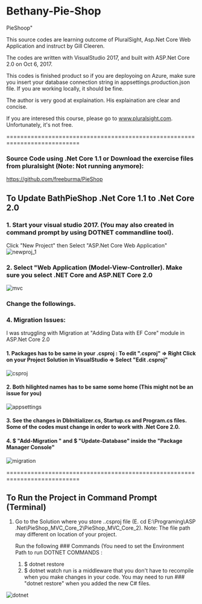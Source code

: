 # Bethany-Pie-Shop
PieShoop"

This source codes are learning outcome of PluralSight, Asp.Net Core Web Application and instruct by Gill Cleeren.

The codes are written with VisualStudio 2017, and built with ASP.Net Core 2.0 on Oct 6, 2017. 


This codes is finished product so if you are deployoing on Azure, make sure you insert your database connection string in appsettings.production.json file. If you are working locally, it should be fine.

The author is very good at explaination. His explaination are clear and concise.

If you are interesed this course, please go to www.pluralsight.com. Unfortunately, it's not free.

===========================================================================

### Source Code using .Net Core 1.1 or Download the exercise files from pluralsight (Note: Not running anymore):
https://github.com/freeburma/PieShop


## To Update BathPieShop .Net Core 1.1 to .Net Core 2.0 

### 1. Start your visual studio 2017. (You may also created in command prompt by using DOTNET commandline tool). 
Click "New Project" then Select "ASP.Net Core Web Application"
![newproj_1](https://user-images.githubusercontent.com/15990617/31258857-c33fa746-aa9e-11e7-9afe-edb4ec707d62.JPG)


### 2. Select "Web Application (Model-View-Controller). Make sure you select .NET Core and ASP.NET Core 2.0 

![mvc](https://user-images.githubusercontent.com/15990617/31258946-774fbb54-aa9f-11e7-906b-60870c653333.JPG)


### Change the followings.

### 4. Migration Issues: 

I was struggling with Migration at "Adding Data with EF Core" module in ASP.Net Core 2.0

#### 1. Packages has to be same in your .csproj : To edit ".csproj" => Right Click on your Project Solution in VisualStudio => Select "Edit <projectName>.csproj"

![csproj](https://user-images.githubusercontent.com/15990617/31258132-87caaf8a-aa99-11e7-8475-b986966677bc.JPG)


#### 2. Both hilighted names has to be same some home (This might not be an issue for you)

![appsettings](https://user-images.githubusercontent.com/15990617/31258043-ca7f2dca-aa98-11e7-9ac1-3b271933936c.JPG)


#### 3. See the changes in DbInitializer.cs, Startup.cs and Program.cs  files. Some of the codes must change in order to work with .Net Core 2.0. 

#### 4. $ "Add-Migration <Name> " and $ "Update-Database" inside the "Package Manager Console"
![migration](https://user-images.githubusercontent.com/15990617/31258398-706806c4-aa9b-11e7-9db0-3537afa76f02.JPG)

===========================================================================

## To Run the Project in Command Prompt (Terminal)
1. Go to the Solution where you store ..csproj file (E. cd E:\Programing\ASP .Net\PieShop_MVC_Core_2\PieShop_MVC_Core_2).
   Note: The file path may different on location of your project. 
   
   Run the following ### Commands (You need to set the Environment Path to run DOTNET COMMANDS  : 
      
   1. $ dotnet restore
   2. $ dotnet watch run 
      is a middleware that you don't have to recompile when you make changes in your code. You may need to run ### "dotnet restore" 
      when you added the new C# files. 
      
![dotnet](https://user-images.githubusercontent.com/15990617/31258682-688fff04-aa9d-11e7-8c7f-96597378dff9.JPG)
      



